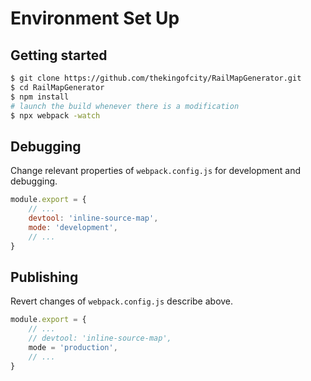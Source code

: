 # Environment Set Up

## Getting started

```bash
$ git clone https://github.com/thekingofcity/RailMapGenerator.git
$ cd RailMapGenerator
$ npm install
# launch the build whenever there is a modification
$ npx webpack -watch
```

## Debugging

Change relevant properties of `webpack.config.js` for development and debugging.

```JavaScript
module.export = {
    // ...
    devtool: 'inline-source-map',
    mode: 'development',
    // ...
}
```

## Publishing

Revert changes of `webpack.config.js` describe above.

```JavaScript
module.export = {
    // ...
    // devtool: 'inline-source-map',
    mode = 'production',
    // ...
}
```
